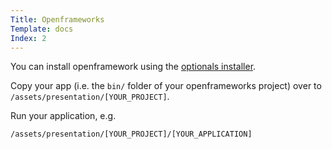 ```yaml
---
Title: Openframeworks
Template: docs
Index: 2
---
```


You can install openframework using the [optionals installer](#install-optional-stuff).

Copy your app (i.e. the `bin/` folder of your openframeworks project) over to `/assets/presentation/[YOUR_PROJECT]`.

Run your application, e.g.

<pre class="command-line" data-prompt="~$"><code class="language-bash">/assets/presentation/[YOUR_PROJECT]/[YOUR_APPLICATION]</code></pre>